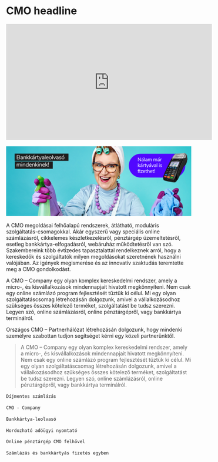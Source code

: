 # CMO headline

<iframe width="560" height="315"
src="https://www.youtube.com/watch?v=nxdIJbdjSII" 
frameborder="0" 
allow="accelerometer; autoplay; encrypted-media; gyroscope; picture-in-picture" 
allowfullscreen></iframe>

![logo](_media/desktop1.png)

A CMO megoldásai felhőalapú rendszerek, átlátható, moduláris szolgáltatás-csomagokkal. Akár egyszerű vagy speciális online számlázásról, cikkelemes készletkezelésről, pénztárgép üzemeltetésről, esetleg bankkártya-elfogadásról, webáruház működtetésről van szó. Szakembereink több évtizedes tapasztalattal rendelkeznek arról, hogy a kereskedők és szolgáltatók milyen megoldásokat szeretnének használni valójában. Az igények megismerése és az innovatív szaktudás teremtette meg a CMO gondolkodást.

A CMO – Company egy olyan komplex kereskedelmi rendszer, amely a micro-, és kisvállalkozások mindennapjait hivatott megkönnyíteni. Nem csak egy online számlázó program fejlesztését tűztük ki célul. Mi egy olyan szolgáltatáscsomag létrehozásán dolgozunk, amivel a vállalkozásodhoz szükséges összes kötelező terméket, szolgáltatást be tudsz szerezni. Legyen szó, online számlázásról, online pénztárgépről, vagy bankkártya terminálról.

Országos CMO – Partnerhálózat létrehozásán dolgozunk, hogy mindenki személyre szabottan tudjon segítséget kérni egy közeli partnerünktől.

> A CMO – Company egy olyan komplex kereskedelmi rendszer, amely a micro-, és kisvállalkozások mindennapjait hivatott megkönnyíteni. Nem csak egy online számlázó program fejlesztését tűztük ki célul. Mi egy olyan szolgáltatáscsomag létrehozásán dolgozunk, amivel a vállalkozásodhoz szükséges összes kötelező terméket, szolgáltatást be tudsz szerezni. Legyen szó, online számlázásról, online pénztárgépről, vagy bankkártya terminálról.

```1
Díjmentes számlázás
```

```2
CMO - Company
```

```3
Bankkártya-leolvasó
```

```4
Hordozható adóügyi nyomtató
```

```5
Online pénztárgép CMO felhővel
```

```6
Számlázás és bankkártyás fizetés egyben
```
